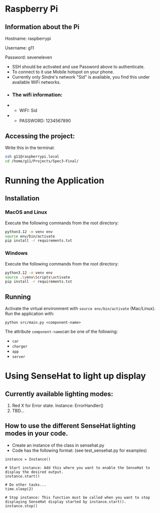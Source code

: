 # Raspberry Pi
## Information about the Pi
Hostname: raspberrypi

Username: g11

Password: seveneleven

- SSH should be activated and use Password above to authenticate.
- To connect to it use Mobile hotspot on your phone.
- Currently only Sindre's network "Sid" is available, you find this under available WiFi networks.
- ### The wifi information:
- * WIFI: Sid
- * PASSWORD: 1234567890
## Accessing the project:
Write this in the terminal:
```bash
ssh g11@raspberrypi.local
cd /home/g11/Projects/Spec3-Final/
```
  


# Running the Application
## Installation
### MacOS and Linux
Execute the following commands from the root directory:
```bash
python3.12 -m venv env
source env/bin/activate
pip install -r requirements.txt
```
### Windows
Execute the following commands from the root directory:
```bash
python3.12 -m venv env
source .\venv\Scripts\activate
pip install -r requirements.txt
```

## Running
Activate the virtual environment with `source env/bin/activate` (Mac/Linux).
Run the application with:
```
python src/main.py <component-name>
```

The attribute `component-name`can be one of the following:
* `car`
* `charger`
* `app`
* `server`

# Using SenseHat to light up display
## Currently available lighting modes:
1) Red X for Error state. Instance: ErrorHandler()
2) TBD...
## How to use the different SenseHat lighting modes in your code.
* Create an instance of the class in sensehat.py
* Code has the following format: (see test_sensehat.py for examples)
```
instance = Instance()

# Start instance: Add this where you want to enable the SenseHat to display the desired output.
instance.start()

# Do other tasks...
time.sleep(2)

# Stop instance: This function must be called when you want to stop displaying SenseHat display started by instance.start().
instance.stop()

```
